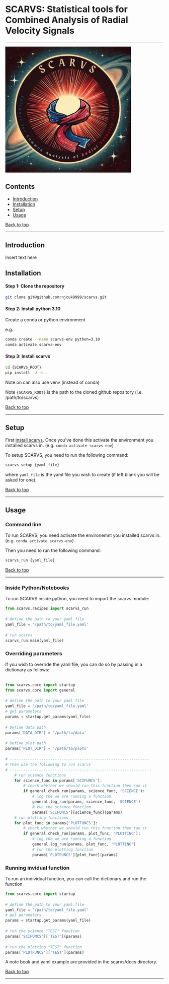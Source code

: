 # SCARVS: Statistical tools for Combined Analysis of Radial Velocity Signals

---

<img src="scarvs/resources/scarvs_logo.png" alt="scarvs logo" width="400"/>

## Contents

- [Introduction](#introduction)
- [Installation](#installation)
- [Setup](#setup)
- [Usage](#usage)

[Back to top](#contents)

---

## Introduction

Insert text here

## Installation

#### Step 1: Clone the repository

```bash
git clone git@github.com:njcuk9999/scarvs.git
```

#### Step 2: Install python 3.10 

Create a conda or python environment

e.g.

```bash 
conda create --name scarvs-env python=3.10
conda activate scarvs-env
```

#### Step 3: Install scarvs

```bash
cd {SCARVS_ROOT}
pip install -U -e .
```

Note on can also use venv (instead of conda)

Note `{SCARVS_ROOT}` is the path to the cloned github repository (i.e. /path/to/scarvs)

[Back to top](#contents)

---

## Setup

First [install scarvs](#installation).
Once you've done this activate the environment you installed scarvs in.
(e.g. `conda activate scarvs-env`)

To setup SCARVS, you need to run the following command:

```bash
scarvs_setup {yaml_file}
```

where `yaml_file` is the yaml file you wish to create (if left blank you 
will be asked for one).


[Back to top](#contents)

---

## Usage


### Command line

To run SCARVS, you need activate the environemnt you installed scarvs in.
(e.g. `conda activate scarvs-env`)

Then you need to run the following command:

```bash
scarvs_run {yaml_file}
```

[Back to top](#contents)

---

### Inside Python/Notebooks

To run SCARVS inside python, you need to import the scarvs module:

```python
from scarvs.recipes import scarvs_run

# define the path to your yaml file
yaml_file = '/path/to/yaml_file.yaml'

# run scarvs
scarvs_run.main(yaml_file)
```

### Overriding parameters

If you wish to override the yaml file, you can do so by passing in a dictionary
as follows:

```python

from scarvs.core import startup
from scarvs.core import general

# define the path to your yaml file
yaml_file = '/path/to/yaml_file.yaml'
# get parameters
params = startup.get_params(yaml_file)

# Define data path
params['DATA_DIR'] = '/path/to/data'

# Define plot path
params['PLOT_DIR'] = '/path/to/plots'

# --------------------------------------------------------------
# Then use the following to run scarvs
# ---------------------------------------------------------------
    # run science functions
    for science_func in params['SCIFUNCS']:
        # check whether we should run this function then run it
        if general.check_run(params, science_func, 'SCIENCE'):
            # log the we are running a function
            general.log_run(params, science_func, 'SCIENCE')
            # run the science function
            params['SCIFUNCS'][science_func](params)
    # run plotting functions
    for plot_func in params['PLOTFUNCS']:
        # check whether we should run this function then run it
        if general.check_run(params, plot_func, 'PLOTTING'):
            # log the we are running a function
            general.log_run(params, plot_func, 'PLOTTING')
            # run the plotting function
            params['PLOTFUNCS'][plot_func](params)


```
### Running invidual function


To run an individual function, you can call the dictionary and run the function

```python
from scarvs.core import startup

# define the path to your yaml file
yaml_file = '/path/to/yaml_file.yaml'
# get parameters
params = startup.get_params(yaml_file)

# run the science "TEST" function
params['SCIFUNCS']['TEST'](params)

# run the plotting "TEST" function
params['PLOTFUNCS']['TEST'](params)
```

A note book and yaml example are provided in the scarvs/docs directory.


[Back to top](#contents)

---